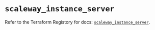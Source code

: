 # `scaleway_instance_server`

Refer to the Terraform Registory for docs: [`scaleway_instance_server`](https://registry.terraform.io/providers/scaleway/scaleway/2.21.0/docs/resources/instance_server).
